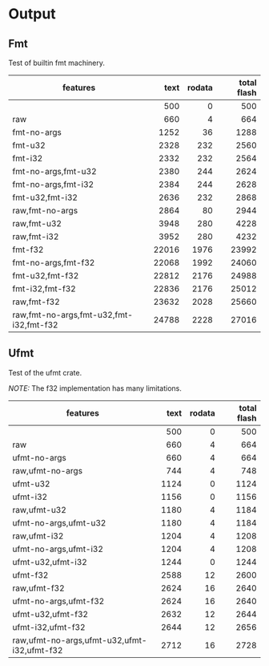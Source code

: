 # Output

## Fmt

Test of builtin fmt machinery.

|features|text|rodata|total flash|
|--------|---:|-----:|----------:|
||500|0|500|
|raw|660|4|664|
|fmt-no-args|1252|36|1288|
|fmt-u32|2328|232|2560|
|fmt-i32|2332|232|2564|
|fmt-no-args,fmt-u32|2380|244|2624|
|fmt-no-args,fmt-i32|2384|244|2628|
|fmt-u32,fmt-i32|2636|232|2868|
|raw,fmt-no-args|2864|80|2944|
|raw,fmt-u32|3948|280|4228|
|raw,fmt-i32|3952|280|4232|
|fmt-f32|22016|1976|23992|
|fmt-no-args,fmt-f32|22068|1992|24060|
|fmt-u32,fmt-f32|22812|2176|24988|
|fmt-i32,fmt-f32|22836|2176|25012|
|raw,fmt-f32|23632|2028|25660|
|raw,fmt-no-args,fmt-u32,fmt-i32,fmt-f32|24788|2228|27016|

## Ufmt

Test of the ufmt crate.

*NOTE:* The f32 implementation has many limitations.

|features|text|rodata|total flash|
|--------|---:|-----:|----------:|
||500|0|500|
|raw|660|4|664|
|ufmt-no-args|660|4|664|
|raw,ufmt-no-args|744|4|748|
|ufmt-u32|1124|0|1124|
|ufmt-i32|1156|0|1156|
|raw,ufmt-u32|1180|4|1184|
|ufmt-no-args,ufmt-u32|1180|4|1184|
|raw,ufmt-i32|1204|4|1208|
|ufmt-no-args,ufmt-i32|1204|4|1208|
|ufmt-u32,ufmt-i32|1244|0|1244|
|ufmt-f32|2588|12|2600|
|raw,ufmt-f32|2624|16|2640|
|ufmt-no-args,ufmt-f32|2624|16|2640|
|ufmt-u32,ufmt-f32|2632|12|2644|
|ufmt-i32,ufmt-f32|2644|12|2656|
|raw,ufmt-no-args,ufmt-u32,ufmt-i32,ufmt-f32|2712|16|2728|


